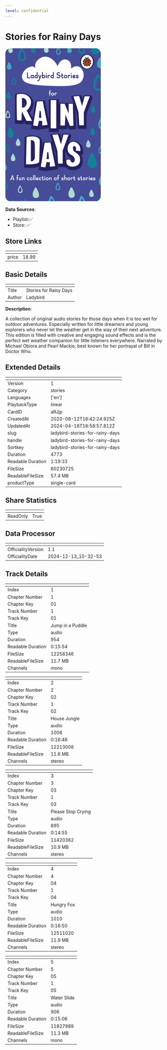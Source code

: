 ```yaml
---
level: confidential
---
```

# Stories for Rainy Days

![card_[aRJjp].png](../../img/cards/card_[aRJjp].png)

**Data Sources**: 

- Playlist:✅
- Store: ✅


## Store Links

| <!-- --> | <!-- --> |
| - | - |
| price | 18.99 |


## Basic Details

| <!-- --> | <!-- --> |
| - | - |
| Title | Stories for Rainy Days |
| Author | Ladybird |

**Description**:

A collection of original audio stories for those days when it is too wet for outdoor adventures. Especially written for little dreamers and young explorers who never let the weather get in the way of their next adventure. This edition is filled with creative and engaging sound effects and is the perfect wet weather companion for little listeners everywhere. Narrated by Michael Obiora and Pearl Mackie, best known for her portrayal of Bill in Doctor Who.


## Extended Details

| <!-- --> | <!-- --> |
| - | - |
| Version | 1 |
| Category | stories |
| Languages | ['en'] |
| PlaybackType | linear |
| CardID | aRJjp |
| CreatedAt | 2020-08-12T16:42:24.925Z |
| UpdatedAt | 2024-04-16T16:58:57.812Z |
| slug | ladybird-stories-for-rainy-days |
| handle | ladybird-stories-for-rainy-days |
| Sortkey | ladybird-stories-for-rainy-days |
| Duration | 4773 |
| Readable Duration | 1:19:33 |
| FileSize | 60230725 |
| ReadableFileSize | 57.4 MB |
| productType | single-card |


## Share Statistics

| <!-- --> | <!-- --> |
| - | - |
| ReadOnly | True |


## Data Processor

| <!-- --> | <!-- --> |
| - | - |
| OfficialityVersion | 1.1
| OfficialityDate | 2024-12-13_10-32-53


## Track Details

| <!-- --> | <!-- --> |
| - | - |
| Index | 1 |
| Chapter Number | 1 |
| Chapter Key | 01 |
| Track Number | 1 |
| Track Key | 01 |
| Title | Jump in a Puddle |
| Type | audio |
| Duration | 954 |
| Readable Duration | 0:15:54 |
| FileSize | 12258346 |
| ReadableFileSize | 11.7 MB |
| Channels | mono |

| <!-- --> | <!-- --> |
| - | - |
| Index | 2 |
| Chapter Number | 2 |
| Chapter Key | 02 |
| Track Number | 1 |
| Track Key | 02 |
| Title | House Jungle |
| Type | audio |
| Duration | 1008 |
| Readable Duration | 0:16:48 |
| FileSize | 12213008 |
| ReadableFileSize | 11.6 MB |
| Channels | stereo |

| <!-- --> | <!-- --> |
| - | - |
| Index | 3 |
| Chapter Number | 3 |
| Chapter Key | 03 |
| Track Number | 1 |
| Track Key | 03 |
| Title | Please Stop Crying |
| Type | audio |
| Duration | 895 |
| Readable Duration | 0:14:55 |
| FileSize | 11420362 |
| ReadableFileSize | 10.9 MB |
| Channels | stereo |

| <!-- --> | <!-- --> |
| - | - |
| Index | 4 |
| Chapter Number | 4 |
| Chapter Key | 04 |
| Track Number | 1 |
| Track Key | 04 |
| Title | Hungry Fox |
| Type | audio |
| Duration | 1010 |
| Readable Duration | 0:16:50 |
| FileSize | 12511020 |
| ReadableFileSize | 11.9 MB |
| Channels | stereo |

| <!-- --> | <!-- --> |
| - | - |
| Index | 5 |
| Chapter Number | 5 |
| Chapter Key | 05 |
| Track Number | 1 |
| Track Key | 05 |
| Title | Water Slide |
| Type | audio |
| Duration | 906 |
| Readable Duration | 0:15:06 |
| FileSize | 11827989 |
| ReadableFileSize | 11.3 MB |
| Channels | mono |

